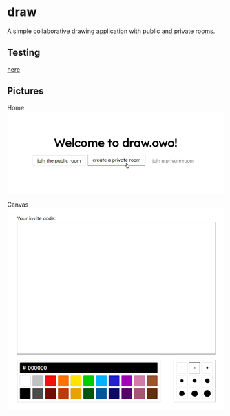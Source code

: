 # draw

A simple collaborative drawing application with public and private rooms.

## Testing

[here](http://draw.owo.fi/)

## Pictures

Home
![home](assets/home.png)

Canvas
![canvas](assets/canvas.png)
